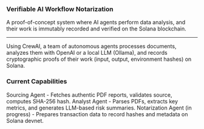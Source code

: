 ### Verifiable AI Workflow Notarization

A proof-of-concept system where AI agents perform data analysis, and their work is immutably recorded and verified on the Solana blockchain.

---

Using CrewAI, a team of autonomous agents processes documents, analyzes them with OpenAI or a local LLM (Ollama), and records cryptographic proofs of their work (input, output, environment hashes) on Solana.

### Current Capabilities

Sourcing Agent - Fetches authentic PDF reports, validates source, computes SHA-256 hash.
Analyst Agent - Parses PDFs, extracts key metrics, and generates LLM-based risk summaries.
Notarization Agent (in progress) - Prepares transaction data to record hashes and metadata on Solana devnet.
